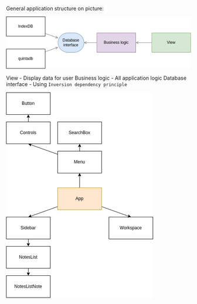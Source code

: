 General application structure on picture:

![inboost-test-task](./assets/inboost-test-task.jpg)

View - Display data for user
Business logic - All application logic
Database interface - Using `Inversion dependency principle`

![inboost-test-task-all](./assets/inboost-test-task-all.jpg)
